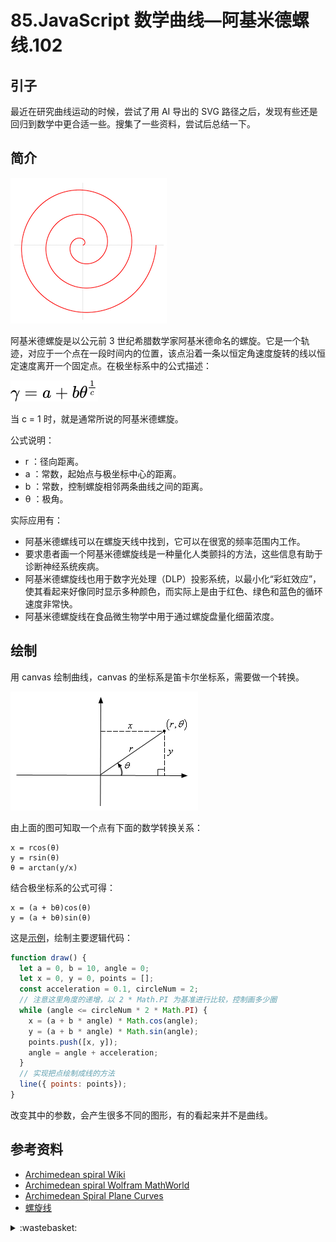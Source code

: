 # 85.JavaScript 数学曲线—阿基米德螺线.102

## <a name="start"></a> 引子
最近在研究曲线运动的时候，尝试了用 AI 导出的 SVG 路径之后，发现有些还是回归到数学中更合适一些。搜集了一些资料，尝试后总结一下。

## <a name="title1"></a> 简介

![85-1][url-local-1]

阿基米德螺旋是以公元前 3 世纪希腊数学家阿基米德命名的螺旋。它是一个轨迹，对应于一个点在一段时间内的位置，该点沿着一条以恒定角速度旋转的线以恒定速度离开一个固定点。在极坐标系中的公式描述：

![85-2][url-local-2]

当 c = 1 时，就是通常所说的阿基米德螺旋。

公式说明：
- r ：径向距离。
- a ：常数，起始点与极坐标中心的距离。
- b ：常数，控制螺旋相邻两条曲线之间的距离。
- θ ：极角。


实际应用有：
- 阿基米德螺线可以在螺旋天线中找到，它可以在很宽的频率范围内工作。
- 要求患者画一个阿基米德螺旋线是一种量化人类颤抖的方法，这些信息有助于诊断神经系统疾病。
- 阿基米德螺旋线也用于数字光处理（DLP）投影系统，以最小化“彩虹效应”，使其看起来好像同时显示多种颜色，而实际上是由于红色、绿色和蓝色的循环速度非常快。
- 阿基米德螺旋线在食品微生物学中用于通过螺旋盘量化细菌浓度。

## 绘制
用 canvas 绘制曲线，canvas 的坐标系是笛卡尔坐标系，需要做一个转换。

![85-3][url-local-3]

由上面的图可知取一个点有下面的数学转换关系：
```
x = rcos(θ)
y = rsin(θ)
θ = arctan(y/x)
```
结合极坐标系的公式可得：
```
x = (a + bθ)cos(θ)
y = (a + bθ)sin(θ)
```

这是[示例][url-5]，绘制主要逻辑代码：
```js
function draw() {
  let a = 0, b = 10, angle = 0;
  let x = 0, y = 0, points = [];
  const acceleration = 0.1, circleNum = 2;
  // 注意这里角度的递增，以 2 * Math.PI 为基准进行比较，控制画多少圈
  while (angle <= circleNum * 2 * Math.PI) {
    x = (a + b * angle) * Math.cos(angle);
    y = (a + b * angle) * Math.sin(angle);
    points.push([x, y]);
    angle = angle + acceleration;
  }
  // 实现把点绘制成线的方法
  line({ points: points});
}
```
改变其中的参数，会产生很多不同的图形，有的看起来并不是曲线。


## <a name="reference"></a> 参考资料
- [Archimedean spiral Wiki][url-1]
- [Archimedean spiral Wolfram MathWorld][url-2]
- [Archimedean Spiral Plane Curves][url-3]
- [螺旋线][url-4]


[url-1]:https://en.wikipedia.org/wiki/Archimedean_spiral
[url-2]:https://mathworld.wolfram.com/ArchimedeanSpiral.html
[url-3]:http://xahlee.info/SpecialPlaneCurves_dir/ArchimedeanSpiral_dir/archimedeanSpiral.html
[url-4]:https://baike.baidu.com/item/%E8%9E%BA%E6%97%8B%E7%BA%BF/10012826
[url-5]:https://xxholic.github.io/lab/segment/85/index.html

[url-local-1]:../images/85/1.png
[url-local-2]:../images/85/formula1.svg
[url-local-3]:../images/85/3.png

<details>
<summary>:wastebasket:</summary>

最近看了[《银翼杀手2049》][url-book]，故事讲的还是蛮好的，本以为所有的线索都指向了一个答案，没想到最后并不是这样，但回想一下的确也是说的通。

关于复制人“繁衍”的秘密还是蛮吸引人的，不知道什么时候能出续集。

![85-poster][url-local-poster]

</details>

[url-book]:https://movie.douban.com/subject/10512661/
[url-local-poster]:../images/85/poster.png
